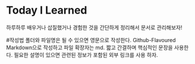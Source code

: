 # Today I Learned
하루하루 배우거나 삽질했거나 경험한 것을 간단하게 정리해서 문서로 관리해보자!

#작성법
폴더와 파일명은 될 수 있으면 영문으로 작성한다.
Github-Flavoured Markdown으로 작성하고 파일 확장자는 md.
짧고 간결하며 핵심적인 문장을 사용한다. 필요한 설명이 있으면 관련된 정보가 포함된 외부 링크를 사용 하자.

